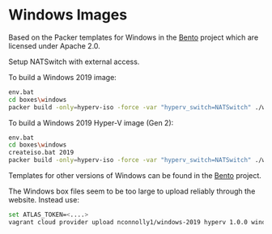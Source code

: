 # Windows Images

Based on the Packer templates for Windows in the
[Bento](https://github.com/chef/bento/tree/master/packer_templates/windows)
project which are licensed under Apache 2.0.

Setup NATSwitch with external access.

To build a Windows 2019 image:

~~~sh
env.bat
cd boxes\windows
packer build -only=hyperv-iso -force -var "hyperv_switch=NATSwitch" ./windows-2019.json
~~~

To build a Windows 2019 Hyper-V image (Gen 2):

~~~sh
env.bat
cd boxes\windows
createiso.bat 2019
packer build -only=hyperv-iso -force -var "hyperv_switch=NATSwitch" ./windows-2019gen2.json
~~~

Templates for other versions of Windows can be found in the
[Bento](https://github.com/chef/bento/tree/master/packer_templates/windows)
project.

The Windows box files seem to be too large to upload reliably through the website.
Instead use:

~~~sh
set ATLAS_TOKEN=<....>
vagrant cloud provider upload nconnolly1/windows-2019 hyperv 1.0.0 windows-2019-standard-hyperv.box
~~~
